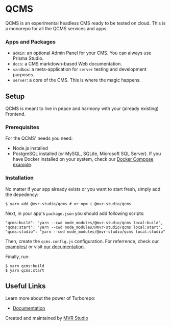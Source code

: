 # QCMS

QCMS is an experimental headless CMS ready to be tested on cloud.
This is a monorepo for all the QCMS services and apps.

### Apps and Packages

- `admin`: an optional Admin Panel for your CMS. You can always use Prisma Studio.
- `docs`: a CMS markdown-based Web documentation.
- `sandbox`: a meta-application for `server` testing and development purposes.
- `server`: a core of the CMS. This is where the magic happens.

## Setup

QCMS is meant to live in peace and harmony with your (already existing) Frontend.

### Prerequisites

For the QCMS' needs you need:

- Node.js installed
- PostgreSQL installed (or MySQL, SQLite, Microsoft SQL Server). If you have Docker installed on your system, check our [Docker Compose example](https://google.com).

### Installation

No matter if your app already exists or you want to start fresh, simply add the depedency:

```
$ yarn add @mvr-studio/qcms # or npm i @mvr-studio/qcms
```

Next, in your app's `package.json` you should add following scripts:

```
"qcms:build": "yarn --cwd node_modules/@mvr-studio/qcms local:build",
"qcms:start": "yarn --cwd node_modules/@mvr-studio/qcms local:start",
"qcms:studio": "yarn --cwd node_modules/@mvr-studio/qcms local:studio"
```

Then, create the `qcms.config.js` configuration. For referrence, check our [examples/](https://google.com) or visit [our documentation](https://google.com).

Finally, run:

```
$ yarn qcms:build
$ yarn qcms:start
```

## Useful Links

Learn more about the power of Turborepo:

- [Documentation](https://google.com)

Created and maintained by [MVR Studio](https://mvr.studio/)
